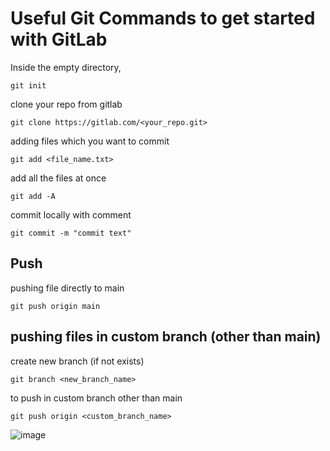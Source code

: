 # Useful Git Commands to get started with GitLab

Inside the empty directory,
```
git init
```
clone your repo from gitlab
```
git clone https://gitlab.com/<your_repo.git>
```
adding files which you want to commit
```
git add <file_name.txt>
```
add all the files at once
```
git add -A
```
commit locally with comment
```
git commit -m "commit text"
```


## Push
pushing file directly to main
```
git push origin main
```


## pushing files in custom branch (other than main)
create new branch (if not exists)
```
git branch <new_branch_name>
```
to push in custom branch other than main
```
git push origin <custom_branch_name>
```
![image](https://github.com/caelumpirata/gitlab-springboot/assets/85424262/cb02b3b7-fa3e-48be-839a-8fbfff2c2791)

